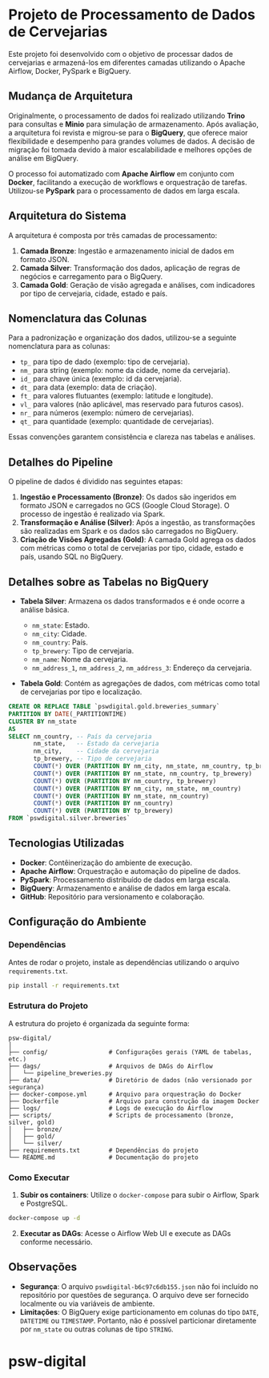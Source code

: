 
# Projeto de Processamento de Dados de Cervejarias

Este projeto foi desenvolvido com o objetivo de processar dados de cervejarias e armazená-los em diferentes camadas utilizando o Apache Airflow, Docker, PySpark e BigQuery. 

## Mudança de Arquitetura

Originalmente, o processamento de dados foi realizado utilizando **Trino** para consultas e **Minio** para simulação de armazenamento. Após avaliação, a arquitetura foi revista e migrou-se para o **BigQuery**, que oferece maior flexibilidade e desempenho para grandes volumes de dados. A decisão de migração foi tomada devido à maior escalabilidade e melhores opções de análise em BigQuery.

O processo foi automatizado com **Apache Airflow** em conjunto com **Docker**, facilitando a execução de workflows e orquestração de tarefas. Utilizou-se **PySpark** para o processamento de dados em larga escala.

## Arquitetura do Sistema

A arquitetura é composta por três camadas de processamento:

1. **Camada Bronze**: Ingestão e armazenamento inicial de dados em formato JSON.
2. **Camada Silver**: Transformação dos dados, aplicação de regras de negócios e carregamento para o BigQuery.
3. **Camada Gold**: Geração de visão agregada e análises, com indicadores por tipo de cervejaria, cidade, estado e país.

## Nomenclatura das Colunas

Para a padronização e organização dos dados, utilizou-se a seguinte nomenclatura para as colunas:

- `tp_` para tipo de dado (exemplo: tipo de cervejaria).
- `nm_` para string (exemplo: nome da cidade, nome da cervejaria).
- `id_` para chave única (exemplo: id da cervejaria).
- `dt_` para data (exemplo: data de criação).
- `ft_` para valores flutuantes (exemplo: latitude e longitude).
- `vl_` para valores (não aplicável, mas reservado para futuros casos).
- `nr_` para números (exemplo: número de cervejarias).
- `qt_` para quantidade (exemplo: quantidade de cervejarias).
  
Essas convenções garantem consistência e clareza nas tabelas e análises.

## Detalhes do Pipeline

O pipeline de dados é dividido nas seguintes etapas:

1. **Ingestão e Processamento (Bronze)**: Os dados são ingeridos em formato JSON e carregados no GCS (Google Cloud Storage). O processo de ingestão é realizado via Spark.
2. **Transformação e Análise (Silver)**: Após a ingestão, as transformações são realizadas em Spark e os dados são carregados no BigQuery.
3. **Criação de Visões Agregadas (Gold)**: A camada Gold agrega os dados com métricas como o total de cervejarias por tipo, cidade, estado e país, usando SQL no BigQuery.

## Detalhes sobre as Tabelas no BigQuery

- **Tabela Silver**: Armazena os dados transformados e é onde ocorre a análise básica. 
  - `nm_state`: Estado.
  - `nm_city`: Cidade.
  - `nm_country`: País.
  - `tp_brewery`: Tipo de cervejaria.
  - `nm_name`: Nome da cervejaria.
  - `nm_address_1`, `nm_address_2`, `nm_address_3`: Endereço da cervejaria.

- **Tabela Gold**: Contém as agregações de dados, com métricas como total de cervejarias por tipo e localização.

```sql
CREATE OR REPLACE TABLE `pswdigital.gold.breweries_summary`
PARTITION BY DATE(_PARTITIONTIME)
CLUSTER BY nm_state
AS
SELECT nm_country, -- País da cervejaria
       nm_state,   -- Estado da cervejaria
       nm_city,    -- Cidade da cervejaria
       tp_brewery, -- Tipo de cervejaria
       COUNT(*) OVER (PARTITION BY nm_city, nm_state, nm_country, tp_brewery) qt_total_city_and_type,    -- Total por cidade e tipo de cervejaria
       COUNT(*) OVER (PARTITION BY nm_state, nm_country, tp_brewery)          qt_total_state_and_type,   -- Total por estado e tipo de cervejaria
       COUNT(*) OVER (PARTITION BY nm_country, tp_brewery)                    qt_total_country_and_type, -- Total por país e tipo de cervejaria
       COUNT(*) OVER (PARTITION BY nm_city, nm_state, nm_country)             qt_total_city,             -- Total por cidade
       COUNT(*) OVER (PARTITION BY nm_state, nm_country)                      qt_total_state,            -- Total por estado
       COUNT(*) OVER (PARTITION BY nm_country)                                qt_total_country,          -- Total por país
       COUNT(*) OVER (PARTITION BY tp_brewery)                                qt_total_type              -- Total por tipo de cervejaria
FROM `pswdigital.silver.breweries`
```

## Tecnologias Utilizadas

- **Docker**: Contêinerização do ambiente de execução.
- **Apache Airflow**: Orquestração e automação do pipeline de dados.
- **PySpark**: Processamento distribuído de dados em larga escala.
- **BigQuery**: Armazenamento e análise de dados em larga escala.
- **GitHub**: Repositório para versionamento e colaboração.

## Configuração do Ambiente

### Dependências

Antes de rodar o projeto, instale as dependências utilizando o arquivo `requirements.txt`.

```bash
pip install -r requirements.txt
```

### Estrutura do Projeto

A estrutura do projeto é organizada da seguinte forma:

```
psw-digital/
│
├── config/                 # Configurações gerais (YAML de tabelas, etc.)
├── dags/                   # Arquivos de DAGs do Airflow
│   └── pipeline_breweries.py
├── data/                   # Diretório de dados (não versionado por segurança)
├── docker-compose.yml      # Arquivo para orquestração do Docker
├── Dockerfile              # Arquivo para construção da imagem Docker
├── logs/                   # Logs de execução do Airflow
├── scripts/                # Scripts de processamento (bronze, silver, gold)
│   ├── bronze/
│   ├── gold/
│   └── silver/
├── requirements.txt        # Dependências do projeto
└── README.md               # Documentação do projeto
```

### Como Executar

1. **Subir os containers**: Utilize o `docker-compose` para subir o Airflow, Spark e PostgreSQL.

```bash
docker-compose up -d
```

2. **Executar as DAGs**: Acesse o Airflow Web UI e execute as DAGs conforme necessário.

## Observações

- **Segurança**: O arquivo `pswdigital-b6c97c6db155.json` não foi incluído no repositório por questões de segurança. O arquivo deve ser fornecido localmente ou via variáveis de ambiente.
- **Limitações**: O BigQuery exige particionamento em colunas do tipo `DATE`, `DATETIME` ou `TIMESTAMP`. Portanto, não é possível particionar diretamente por `nm_state` ou outras colunas de tipo `STRING`.

# psw-digital
